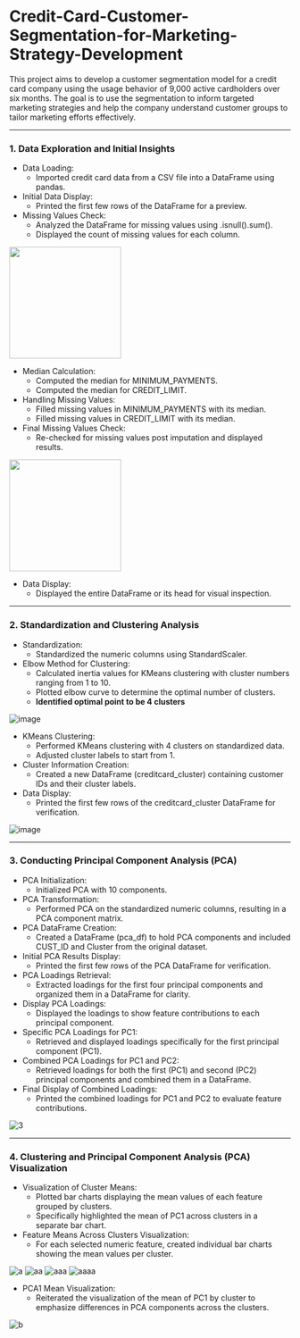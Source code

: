 # Credit-Card-Customer-Segmentation-for-Marketing-Strategy-Development
This project aims to develop a customer segmentation model for a credit card company using the usage behavior of 9,000 active cardholders over six months. The goal is to use the segmentation to inform targeted marketing strategies and help the company understand customer groups to tailor marketing efforts effectively.

---

### 1. Data Exploration and Initial Insights

- Data Loading:
  - Imported credit card data from a CSV file into a DataFrame using pandas.
- Initial Data Display:
  - Printed the first few rows of the DataFrame for a preview.
- Missing Values Check:
  - Analyzed the DataFrame for missing values using .isnull().sum().
  - Displayed the count of missing values for each column.

<img src="https://github.com/user-attachments/assets/a8676adb-12b8-4bd5-807b-df58cb88ff4a" width="200">

- Median Calculation:
  - Computed the median for MINIMUM_PAYMENTS.
  - Computed the median for CREDIT_LIMIT.
- Handling Missing Values:
  - Filled missing values in MINIMUM_PAYMENTS with its median.
  - Filled missing values in CREDIT_LIMIT with its median.
- Final Missing Values Check:
  - Re-checked for missing values post imputation and displayed results.

<img src="https://github.com/user-attachments/assets/2dda0a02-14db-427a-ba7e-24d3f69799e1" width="200">

- Data Display:
  - Displayed the entire DataFrame or its head for visual inspection.

---

### 2. Standardization and Clustering Analysis

- Standardization:
  - Standardized the numeric columns using StandardScaler.
- Elbow Method for Clustering:
  - Calculated inertia values for KMeans clustering with cluster numbers ranging from 1 to 10.
  - Plotted elbow curve to determine the optimal number of clusters.
  - **Identified optimal point to be 4 clusters**

![image](https://github.com/user-attachments/assets/106bfc25-10d3-4b4c-b996-ba73d5e0b8a8)

- KMeans Clustering:
  - Performed KMeans clustering with 4 clusters on standardized data.
  - Adjusted cluster labels to start from 1.
- Cluster Information Creation:
  - Created a new DataFrame (creditcard_cluster) containing customer IDs and their cluster labels.
- Data Display:
  - Printed the first few rows of the creditcard_cluster DataFrame for verification.

![image](https://github.com/user-attachments/assets/a6510770-3236-4a9f-8913-7ea0232db41a)

--- 

### 3. Conducting Principal Component Analysis (PCA)
- PCA Initialization:
  - Initialized PCA with 10 components.
- PCA Transformation:
  - Performed PCA on the standardized numeric columns, resulting in a PCA component matrix.
- PCA DataFrame Creation:
  - Created a DataFrame (pca_df) to hold PCA components and included CUST_ID and Cluster from the original dataset.
- Initial PCA Results Display:
  - Printed the first few rows of the PCA DataFrame for verification.
- PCA Loadings Retrieval:
  - Extracted loadings for the first four principal components and organized them in a DataFrame for clarity.
- Display PCA Loadings:
  - Displayed the loadings to show feature contributions to each principal component.
- Specific PCA Loadings for PC1:
  - Retrieved and displayed loadings specifically for the first principal component (PC1).
- Combined PCA Loadings for PC1 and PC2:
  - Retrieved loadings for both the first (PC1) and second (PC2) principal components and combined them in a DataFrame.
- Final Display of Combined Loadings:
  - Printed the combined loadings for PC1 and PC2 to evaluate feature contributions.

![3](https://github.com/user-attachments/assets/acc37e44-f60b-4c19-a16e-4d4b6ec7e27d)

--- 

### 4. Clustering and Principal Component Analysis (PCA) Visualization
- Visualization of Cluster Means:
  - Plotted bar charts displaying the mean values of each feature grouped by clusters.
  - Specifically highlighted the mean of PC1 across clusters in a separate bar chart.
- Feature Means Across Clusters Visualization:
  - For each selected numeric feature, created individual bar charts showing the mean values per cluster.

![a](https://github.com/user-attachments/assets/c8dc8494-eee4-4cea-8790-7b4b4a8c74ec)
![aa](https://github.com/user-attachments/assets/31491276-c8f1-4f73-98c0-65dd4f335366)
![aaa](https://github.com/user-attachments/assets/7145a1e9-2cf7-483c-b2c9-7283ebb02c4b)
![aaaa](https://github.com/user-attachments/assets/31a8e58c-ab22-457e-934e-e3eb03dfb3ba)

- PCA1 Mean Visualization:
  - Reiterated the visualization of the mean of PC1 by cluster to emphasize differences in PCA components across the clusters.

![b](https://github.com/user-attachments/assets/d90a6e90-3fbb-4f3f-9e54-3cfc961d101e)

